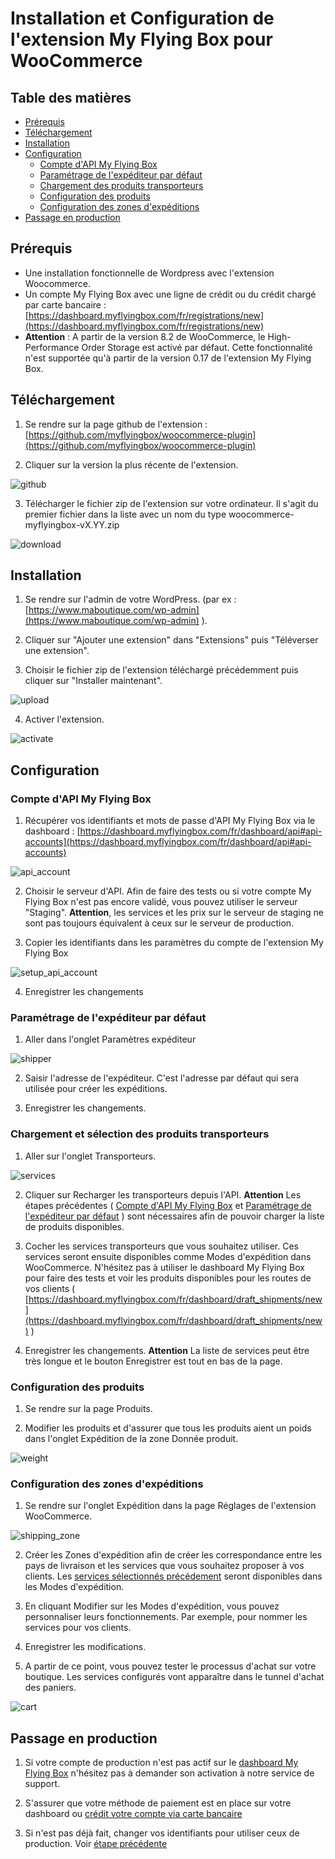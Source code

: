 # Installation et Configuration de l'extension My Flying Box pour WooCommerce

## Table des matières

- [Prérequis](#prérequis)
- [Téléchargement](#téléchargement)
- [Installation](#installation)
- [Configuration](#configuration)
  - [Compte d'API My Flying Box](#compte-dapi-my-flying-box)
  - [Paramétrage de l'expéditeur par défaut](#paramétrage-de-lexpéditeur-par-défaut)
  - [Chargement des produits transporteurs](#chargement-et-sélection-des-produits-transporteurs)
  - [Configuration des produits](#configuration-des-produits)
  - [Configuration des zones d'expéditions](#configuration-des-zones-dexpéditions)
- [Passage en production](#passage-en-production)

## Prérequis

* Une installation fonctionnelle de Wordpress avec l'extension Woocommerce.
* Un compte My Flying Box avec une ligne de crédit ou du crédit chargé par carte bancaire : [https://dashboard.myflyingbox.com/fr/registrations/new](https://dashboard.myflyingbox.com/fr/registrations/new)
* **Attention** : A partir de la version 8.2 de WooCommerce, le High-Performance Order Storage est activé par défaut. Cette fonctionnalité n'est supportée qu'à partir de la version 0.17 de l'extension My Flying Box.

## Téléchargement

1. Se rendre sur la page github de l'extension : [https://github.com/myflyingbox/woocommerce-plugin](https://github.com/myflyingbox/woocommerce-plugin)

2. Cliquer sur la version la plus récente de l'extension.

![github](images/github.png)

3. Télécharger le fichier zip de l'extension sur votre ordinateur. Il s'agit du premier fichier dans la liste avec un nom du type woocommerce-myflyingbox-vX.YY.zip

![download](images/download.png)

## Installation

1. Se rendre sur l'admin de votre WordPress. (par ex : [https://www.maboutique.com/wp-admin](https://www.maboutique.com/wp-admin) ).

2. Cliquer sur "Ajouter une extension" dans "Extensions" puis "Téléverser une extension".

3. Choisir le fichier zip de l'extension téléchargé précédemment puis cliquer sur "Installer maintenant".

![upload](images/upload.png)

4. Activer l'extension.

![activate](images/activate.png)

## Configuration

### Compte d'API My Flying Box

1. Récupérer vos identifiants et mots de passe d'API My Flying Box via le dashboard : [https://dashboard.myflyingbox.com/fr/dashboard/api#api-accounts](https://dashboard.myflyingbox.com/fr/dashboard/api#api-accounts)

![api_account](images/api_account.png)

2. Choisir le serveur d'API. Afin de faire des tests ou si votre compte My Flying Box n'est pas encore validé, vous pouvez utiliser le serveur "Staging". **Attention**, les services et les prix sur le serveur de staging ne sont pas toujours équivalent à ceux sur le serveur de production.

3. Copier les identifiants dans les paramètres du compte de l'extension My Flying Box

![setup_api_account](images/setup_api_account.png)

4. Enregistrer les changements

### Paramétrage de l'expéditeur par défaut

1. Aller dans l'onglet Paramètres expéditeur

![shipper](images/shipper.png)

2. Saisir l'adresse de l'expéditeur. C'est l'adresse par défaut qui sera utilisée pour créer les expéditions.

3. Enregistrer les changements.

### Chargement et sélection des produits transporteurs

1. Aller sur l'onglet Transporteurs.

![services](images/services.png)

2. Cliquer sur Recharger les transporteurs depuis l'API. **Attention** Les étapes précédentes ( [Compte d'API My Flying Box](#compte-dapi-my-flying-box) et [Paramétrage de l'expéditeur par défaut](#paramétrage-de-lexpéditeur-par-défaut) ) sont nécessaires afin de pouvoir charger la liste de produits disponibles.

3. Cocher les services transporteurs que vous souhaitez utiliser. Ces services seront ensuite disponibles comme Modes d'expédition dans WooCommerce. N'hésitez pas à utiliser le dashboard My Flying Box pour faire des tests et voir les produits disponibles pour les routes de vos clients ( [https://dashboard.myflyingbox.com/fr/dashboard/draft_shipments/new](https://dashboard.myflyingbox.com/fr/dashboard/draft_shipments/new) )

4. Enregistrer les changements. **Attention** La liste de services peut être très longue et le bouton Enregistrer est tout en bas de la page.

### Configuration des produits

1. Se rendre sur la page Produits.

2. Modifier les produits et d'assurer que tous les produits aient un poids dans l'onglet Expédition de la zone Donnée produit.

![weight](images/weight.png)

### Configuration des zones d'expéditions

1. Se rendre sur l'onglet Expédition dans la page Réglages de l'extension WooCommerce.

![shipping_zone](images/shipping_zone.png)

2. Créer les Zones d'expédition afin de créer les correspondance entre les pays de livraison et les services que vous souhaitez proposer à vos clients. Les [services sélectionnés précédement](#chargement-et-sélection-des-produits-transporteurs) seront disponibles dans les Modes d'expédition.

3. En cliquant Modifier sur les Modes d'expédition, vous pouvez personnaliser leurs fonctionnements. Par exemple, pour nommer les services pour vos clients.

4. Enregistrer les modifications.

5. A partir de ce point, vous pouvez tester le processus d'achat sur votre boutique. Les services configurés vont apparaître dans le tunnel d'achat des paniers.

![cart](images/cart.png)

## Passage en production

1. Si votre compte de production n'est pas actif sur le [dashboard My Flying Box](https://dashboard.myflyingbox.com/fr/dashboard/api#api-accounts) n'hésitez pas à demander son activation à notre service de support.

2. S'assurer que votre méthode de paiement est en place sur votre dashboard ou [crédit votre compte via carte bancaire](https://dashboard.myflyingbox.com/fr/dashboard/transactions)

3. Si n'est pas déjà fait, changer vos identifiants pour utiliser ceux de production. Voir [étape précédente](#compte-dapi-my-flying-box)
